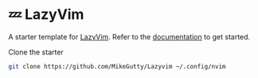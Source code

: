 # 💤 LazyVim

A starter template for [LazyVim](https://github.com/LazyVim/LazyVim).
Refer to the [documentation](https://lazyvim.github.io/installation) to get started.

Clone the starter

```bash
git clone https://github.com/MikeGutty/Lazyvim ~/.config/nvim
```
